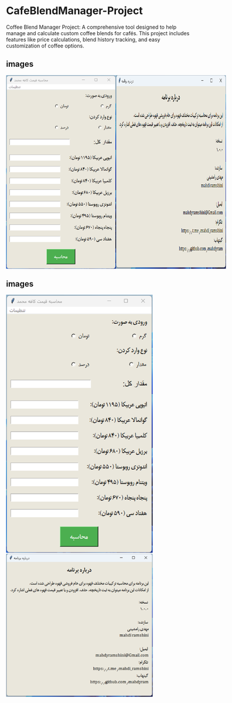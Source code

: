 # CafeBlendManager-Project
Coffee Blend Manager Project: A comprehensive tool designed to help manage and calculate custom coffee blends for cafés. This project includes features like price calculations, blend history tracking, and easy customization of coffee options.

## images

<div style="display: flex; justify-content: space-around;">
    <img src="Images/coffee_image_1.png" alt="Coffee Image 1" width="300"/>
    <img src="Images/coffee_image_2.png" alt="Coffee Image 2" width="300"/>
</div>

## images

<img src="Images/coffee_image_1.png" alt="Coffee Image 1" width="400"/>
<img src="Images/coffee_image_2.png" alt="Coffee Image 2" width="400"/>
